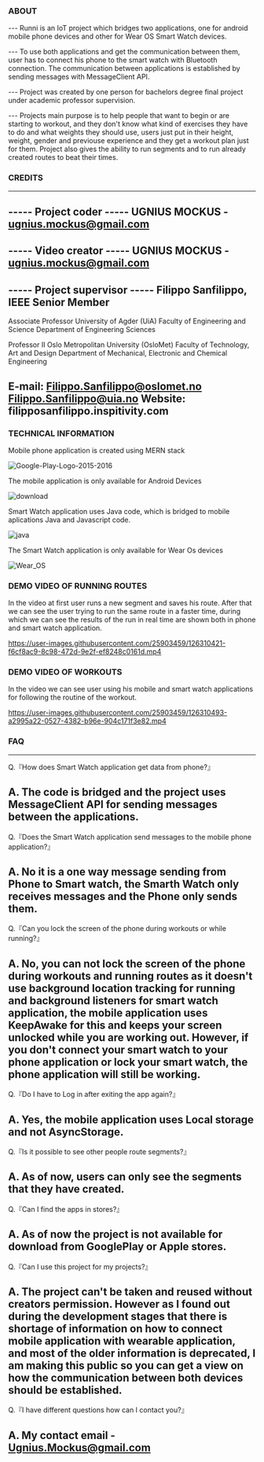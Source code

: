 ### ABOUT

--- Runni is an IoT project which bridges two applications, one for android mobile phone devices and other for Wear OS Smart Watch devices.

--- To use both applications and get the communication between them, user has to connect his phone to the smart watch with Bluetooth connection. The communication between applications is established by sending messages with MessageClient API.

--- Project was created by one person for bachelors degree final project under academic professor supervision.

--- Projects main purpose is to help people that want to begin or are starting to workout, and they don't know what kind of exercises they have to do and what weights they should use, users just put in their height, weight, gender and previouse experience and they get a workout plan just for them. Project also gives the ability to run segments and to run already created routes to beat their times.

### CREDITS
-------------------------
----- Project coder -----
      UGNIUS MOCKUS - ugnius.mockus@gmail.com
-------------------------
----- Video creator -----
      UGNIUS MOCKUS - ugnius.mockus@gmail.com
-------------------------
----- Project supervisor -----
      Filippo Sanfilippo, IEEE Senior Member
-------------------------
Associate Professor
University of Agder (UiA)
Faculty of Engineering and Science
Department of Engineering Sciences

Professor II
Oslo Metropolitan University (OsloMet)
Faculty of Technology, Art and Design
Department of Mechanical, Electronic and Chemical Engineering

E-mail: Filippo.Sanfilippo@oslomet.no
        Filippo.Sanfilippo@uia.no
Website: filipposanfilippo.inspitivity.com
-------------------------
### TECHNICAL INFORMATION

Mobile phone application is created using MERN stack

![Google-Play-Logo-2015-2016](https://user-images.githubusercontent.com/25903459/126318648-3805077b-4359-4887-9166-2a4aa309e0ea.png)

The mobile application is only available for Android Devices 

![download](https://user-images.githubusercontent.com/25903459/126318792-25c7da61-25e5-413e-98f6-23eb3bb71d03.png)

Smart Watch application uses Java code, which is bridged to mobile aplications Java and Javascript code.

![java](https://user-images.githubusercontent.com/25903459/126332253-3c9d3dd5-4958-407d-aa79-f0d69d9314f7.png)

The Smart Watch application is only available for Wear Os devices

![Wear_OS](https://user-images.githubusercontent.com/25903459/126331944-516d2a84-bfe3-405f-b05f-7fea5ba3ddc4.png)


### DEMO VIDEO OF RUNNING ROUTES


In the video at first user runs a new segment and saves his route. After that we can see the user trying to run the same route in a faster time, during which we can see the results of the run in real time are shown both in phone and smart watch application.

https://user-images.githubusercontent.com/25903459/126310421-f6cf8ac9-8c98-472d-9e2f-ef8248c0161d.mp4

### DEMO VIDEO OF WORKOUTS

In the video we can see user using his mobile and smart watch applications for following the routine of the workout.

https://user-images.githubusercontent.com/25903459/126310493-a2995a22-0527-4382-b96e-904c171f3e82.mp4

### FAQ
------------------------------------------------------------------------------------
Q.『How does Smart Watch application get data from phone?』

A. The code is bridged and the project uses MessageClient API for sending messages between the applications.
------------------------------------------------------------------------------------
Q.『Does the Smart Watch application send messages to the mobile phone application?』

A. No it is a one way message sending from Phone to Smart watch, the Smarth Watch only receives messages and the Phone only sends them.
------------------------------------------------------------------------------------
Q.『Can you lock the screen of the phone during workouts or while running?』

A. No, you can not lock the screen of the phone during workouts and running routes as it doesn't use background location tracking for running and background listeners for smart watch application, the mobile application uses KeepAwake for this and keeps your screen unlocked while you are working out. However, if you don't connect your smart watch to your phone application or lock your smart watch, the phone application will still be working.
------------------------------------------------------------------------------------
Q.『Do I have to Log in after exiting the app again?』

A. Yes, the mobile application uses Local storage and not AsyncStorage.
------------------------------------------------------------------------------------
Q.『Is it possible to see other people route segments?』

A. As of now, users can only see the segments that they have created.
------------------------------------------------------------------------------------
Q.『Can I find the apps in stores?』

A. As of now the project is not available for download from GooglePlay or Apple stores.
------------------------------------------------------------------------------------
Q.『Can I use this project for my projects?』

A. The project can't be taken and reused without creators permission. However as I found out during the development stages that there is shortage of information on how to connect mobile application with wearable application, and most of the older information is deprecated, I am making this public so you can get a view on how the communication between both devices should be established.
------------------------------------------------------------------------------------
Q.『I have different questions how can I contact you?』

A. My contact email - Ugnius.Mockus@gmail.com
------------------------------------------------------------------------------------
